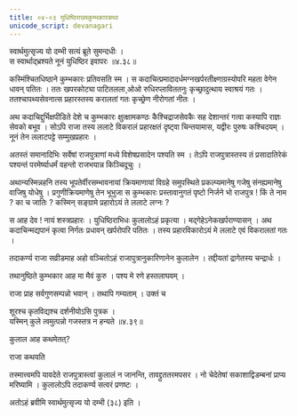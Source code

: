 ```yaml
---
title: ०४-०३ युधिष्ठिराख्यकुम्भकारकथा
unicode_script: devanagari
---
```

स्वार्थमुत्सृज्य यो दम्भी सत्यं ब्रूते सुमन्दधीः ।  
स स्वार्थाद्भ्रश्यते नूनं युधिष्ठिर इवापरः ॥४.३८॥

कस्मिंश्चितधिष्ठाने कुम्भकारः प्रतिवसति स्म । स कदाचित्प्रमादादर्धमग्नखर्परतीक्ष्णाग्रस्योपरि महता वेगेन धावन् पतितः । ततः खपरकोट्या पाटितलला¸ओओ रुधिरप्लाविततनुः कृच्छ्रादुत्थाय स्वाश्रयं गतः । ततश्चापथ्यसेवनात्स प्रहारस्तस्य करालतां गतः कृच्छ्रेण नीरोगतां नीतः ।  

अथ कदाचिद्दुर्भिक्षपीडिते देशे च कुम्भकारः क्षुत्क्षामकण्ठः कैश्चिद्राजसेवकैः सह देशान्तरं गत्वा कस्यापि राज्ञः सेवको बभूव । सोऽपि राजा तस्य ललाटे विकरालं प्रहारक्षतं दृष्ट्वा चिन्तयामास, यद्वीरः पुरुषः कश्चिदयम् । नूनं तेन ललाटपट्टे सम्मुखप्रहारः ।  

अतस्तं समानादिभिः सर्वेषां राजपुत्राणां मध्ये विशेषप्रसादेन पश्यति स्म । तेऽपि राजपुत्रास्तस्य तं प्रसादातिरेकं पश्यन्तं परमेर्ष्याधर्मं वहन्तो राजभयान्न किञ्चिदूचुः ।  

अथान्यस्मिन्नहनि तस्य भूपतेर्वीरसम्भावनायां क्रियमाणायां विग्रहे समुपस्थिते प्रकल्प्यमानेषु गजेषु संनह्यमानेषु वाजिषु योधेषु । प्रगुणीक्रियमाणेषु तेन भूभुजा स कुम्भकारः प्रस्तावानुगतं पृष्टो निर्जने भो राजपुत्र ! किं ते नाम ? का च जातिः ? कस्मिन् सङ्ग्रामे प्रहारोऽयं ते ललाटे लग्नः ?

स आह देव ! नायं शस्त्रप्रहारः । युधिष्ठिराभिधः कुलालोऽहं प्रकृत्या । मद्गेहेऽनेकखर्पराण्यासन् । अथ कदाचिन्मद्यपानं कृत्वा निर्गतः प्रधावन् खर्परोपरि पतितः । तस्य प्रहारविकारोऽयं मे ललाटे एवं विकरालतां गतः ।  

तदाकर्ण्य राजा सव्रीडमाह अहो वञ्चितोऽहं राजापुत्रानुकारिणानेन कुलालेन । तद्दीयतां द्रागेतस्य चन्द्रार्धः ।  

तथानुष्ठिते कुम्भकार आह मा मैवं कुरु । पश्य मे रणे हस्तलाघवम् ।  

राजा प्राह सर्वगुणसम्पन्नो भवान् । तथापि गम्यताम् । उक्तं च

शूरश्च कृतविद्यश्च दर्शनीयोऽसि पुत्रक ।  
यस्मिन् कुले त्वमुत्पन्नो गजस्तत्र न हन्यते ॥४.३९॥

कुलाल आह कथमेतत्?

राजा कथयति

<div class="js_include" url="../04-04_simhadampatIkathA/"  newLevelForH1="3" includeTitle="true"> </div>

तस्मात्त्वमपि यावदेते राजपुत्रास्त्वां कुलालं न जानन्ति, तावद्द्रुततरमपसर । नो चेदेतेषां सकाशाद्विडम्बनां प्राप्य मरिष्यामि । कुलालोऽपि तदाकर्ण्य सत्वरं प्रणष्टः ।  

अतोऽहं ब्रवीमि स्वार्थमुत्सृज्य यो दम्भी (३८) इति ।  
